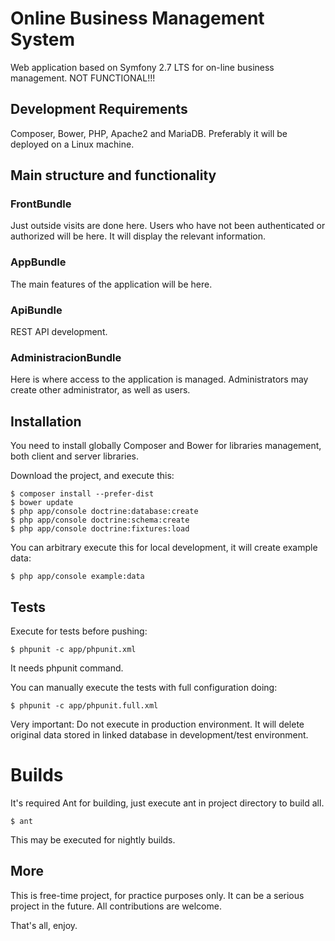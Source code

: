 # Online Business Management System

Web application based on Symfony 2.7 LTS for on-line business management.
NOT FUNCTIONAL!!!

## Development Requirements

Composer, Bower, PHP, Apache2 and MariaDB. Preferably it will be deployed on a Linux machine.

## Main structure and functionality

### FrontBundle

Just outside visits are done here. Users who have not been authenticated
or authorized will be here. It will display the relevant information.

### AppBundle

The main features of the application will be here.

### ApiBundle

REST API development.

### AdministracionBundle

Here is where access to the application is managed. Administrators may create
other administrator, as well as users.

## Installation

You need to install globally Composer and Bower for libraries management, both client and server libraries.

Download the project, and execute this:

	$ composer install --prefer-dist
	$ bower update
	$ php app/console doctrine:database:create
	$ php app/console doctrine:schema:create
	$ php app/console doctrine:fixtures:load

You can arbitrary execute this for local development, it will create example data:

	$ php app/console example:data

## Tests

Execute for tests before pushing:

	$ phpunit -c app/phpunit.xml

It needs phpunit command.

You can manually execute the tests with full configuration doing:

	$ phpunit -c app/phpunit.full.xml

Very important: Do not execute in production environment. It will delete original data stored in linked database in development/test environment.

# Builds

It's required Ant for building, just execute ant in project directory to build all.

	$ ant

This may be executed for nightly builds.

## More

This is free-time project, for practice purposes only. It can be a serious project in the future. All contributions are welcome.

That's all, enjoy.
